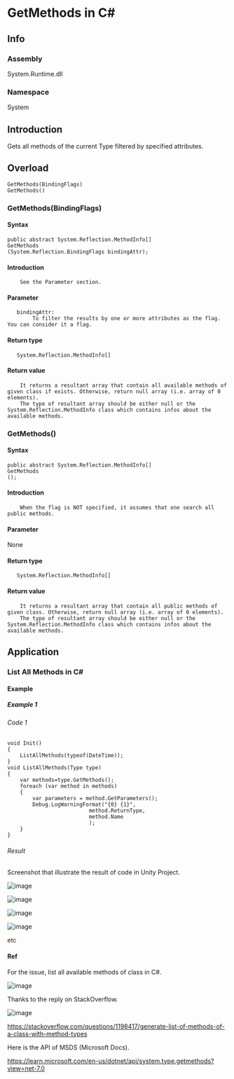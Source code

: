 # GetMethods in C#
## Info
### Assembly
System.Runtime.dll
### Namespace
System
## Introduction
Gets all methods of the current Type filtered by specified attributes.
## Overload
    GetMethods(BindingFlags)
    GetMethods()
### GetMethods(BindingFlags)
#### Syntax
    public abstract System.Reflection.MethodInfo[] 
    GetMethods 
    (System.Reflection.BindingFlags bindingAttr);
#### Introduction 
        See the Parameter section.
#### Parameter
       bindingAttr: 
            To filter the results by one or more attributes as the flag. You can consider it a flag.
#### Return type
       System.Reflection.MethodInfo[] 
#### Return value
        It returns a resultant array that contain all available methods of given class if exists. Otherwise, return null array (i.e. array of 0 elements).
        The type of resultant array should be either null or the System.Reflection.MethodInfo class which contains infos about the available methods.
### GetMethods()
#### Syntax
    public abstract System.Reflection.MethodInfo[] 
    GetMethods 
    ();
#### Introduction 
        When the flag is NOT specified, it assumes that one search all public methods.
#### Parameter
None        
#### Return type
       System.Reflection.MethodInfo[] 
#### Return value
        It returns a resultant array that contain all public methods of given class. Otherwise, return null array (i.e. array of 0 elements).
        The type of resultant array should be either null or the System.Reflection.MethodInfo class which contains infos about the available methods.
## Application
### List All Methods in C#
#### Example 
##### Example 1
###### Code 1

    void Init()
    {
        ListAllMethods(typeof(DateTime));
    }
    void ListAllMethods(Type type)
    {
        var methods=type.GetMethods();
        foreach (var method in methods)
        {
            var parameters = method.GetParameters();
            Debug.LogWarningFormat("{0} {1}",
                              method.ReturnType,
                              method.Name
                              );
        }
    }
   
###### Result

Screenshot that illustrate the result of code in Unity Project.

![image](https://github.com/40843245/CSharp/assets/75050655/b455e665-376c-4676-87b4-51d3af963dd1)

![image](https://github.com/40843245/CSharp/assets/75050655/f0f6d74a-e89e-4018-965a-4d3aeb5299c1)

![image](https://github.com/40843245/CSharp/assets/75050655/3c3302d4-5462-4bfb-acb7-7446f31892f9)

![image](https://github.com/40843245/CSharp/assets/75050655/f54e2827-9fec-4435-942b-70e54dbdd56e)

etc

#### Ref 

For the issue, list all available methods of class in C#.

![image](https://github.com/40843245/CSharp/assets/75050655/3318291d-5203-422f-8308-acd63f77f3cc)

Thanks to the reply on StackOverflow.

![image](https://github.com/40843245/CSharp/assets/75050655/d2227e7d-1989-4dd8-a5cd-8304f4af46b2)

https://stackoverflow.com/questions/1198417/generate-list-of-methods-of-a-class-with-method-types

Here is the API of MSDS (Microsoft Docs).

https://learn.microsoft.com/en-us/dotnet/api/system.type.getmethods?view=net-7.0

